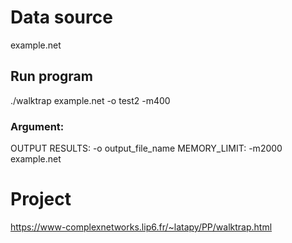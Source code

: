 # Data source
example.net

## Run program
 ./walktrap example.net  -o test2 -m400

### Argument:
OUTPUT RESULTS: -o output_file_name
MEMORY_LIMIT: -m2000
example.net

# Project
https://www-complexnetworks.lip6.fr/~latapy/PP/walktrap.html